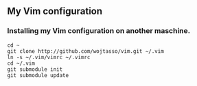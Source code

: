 ## My Vim configuration

### Installing my Vim configuration on another maschine.
```
cd ~
git clone http://github.com/wojtasso/vim.git ~/.vim
ln -s ~/.vim/vimrc ~/.vimrc
cd ~/.vim
git submodule init
git submodule update
```

